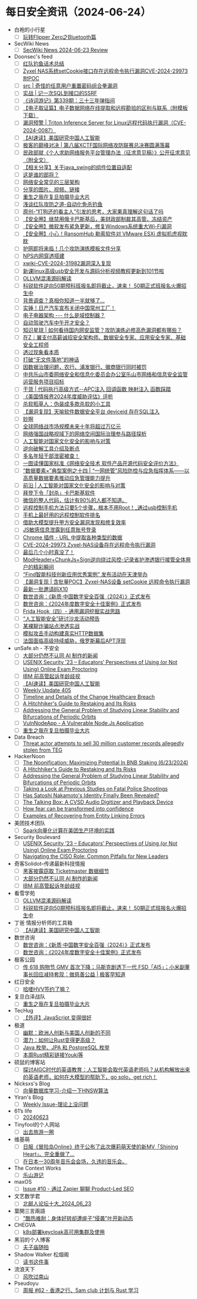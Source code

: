 # 每日安全资讯（2024-06-24）

- 白袍的小行星
  - [ ] [玩转Flipper Zero之Bluetooth篇](https://red-team.tips/post/UG49Ltc0l/)
- SecWiki News
  - [ ] [SecWiki News 2024-06-23 Review](http://www.sec-wiki.com/?2024-06-23)
- Doonsec's feed
  - [ ] [红队钓鱼话术总结](https://mp.weixin.qq.com/s?__biz=Mzg3OTE2MzM3OA==&mid=2247486498&idx=1&sn=4b57f34fa9503c69e589eb05a2f5e3ef)
  - [ ] [Zyxel NAS系统setCookie接口存在远程命令执行漏洞CVE-2024-29973 附POC](https://mp.weixin.qq.com/s?__biz=MzIxMjEzMDkyMA==&mid=2247486626&idx=1&sn=ffb1cfde2680e1ba65b9a128fbf09378)
  - [ ] [src | 奇怪的任意用户重置密码组合拳漏洞](https://mp.weixin.qq.com/s?__biz=Mzk0NDU5NTc4OA==&mid=2247484081&idx=1&sn=bbfe4c1bf255c0e88ccdd2088305ba72)
  - [ ] [实战 | 记一次SQL到接口的SSRF](https://mp.weixin.qq.com/s?__biz=MzIzMTIzNTM0MA==&mid=2247495031&idx=1&sn=296c1411602265470014fdabc2e3a637)
  - [ ] [《诗词游记》第339期：三十三年弹指间](https://mp.weixin.qq.com/s?__biz=MzA5MDg1MDUyMA==&mid=2650470708&idx=1&sn=a4735c4b1354a635d7e1a81ab8c9ecd6)
  - [ ] [【电子取证篇】电子数据网络在线提取和远程勘验的区别与联系（附模板下载）](https://mp.weixin.qq.com/s?__biz=MzI2MTUwNjI4Mw==&mid=2247488500&idx=1&sn=552b591a0e105b352214e1fe610c9f7a)
  - [ ] [漏洞预警 | Triton Inference Server for Linux远程代码执行漏洞（CVE-2024-0087）](https://mp.weixin.qq.com/s?__biz=Mzg3NzUyMTM0NA==&mid=2247486221&idx=1&sn=d1f40781ecfb8e7620174e3937b063ad)
  - [ ] [【AI速读】美国研究中国人工智能](https://mp.weixin.qq.com/s?__biz=MzI2MTE0NTE3Mw==&mid=2651144520&idx=1&sn=223ebdba7507a67b5b68e8aaa93e6dd2)
  - [ ] [极客的巅峰对决 | 第八届XCTF国际网络攻防联赛总决赛圆满落幕](https://mp.weixin.qq.com/s?__biz=MjM5NDU3MjExNw==&mid=2247515269&idx=1&sn=049a6680335fc253cbab7722fbcf7b4c)
  - [ ] [民政部就《个人求助网络服务平台管理办法（征求意见稿）》公开征求意见（附全文）](https://mp.weixin.qq.com/s?__biz=MzkwMTMyMDQ3Mw==&mid=2247590071&idx=1&sn=3f0bc8544ed141dd96eeb2ad4b84530b)
  - [ ] [【相关分享】关于java_swing的组件位置自适配](https://mp.weixin.qq.com/s?__biz=Mzk0OTUwNTU5Nw==&mid=2247486347&idx=1&sn=9c5f6ef79736d2536fc8ea7298fa6b7e)
  - [ ] [这是谁的部将？](https://mp.weixin.qq.com/s?__biz=MzkwNzM5NDk4Mw==&mid=2247484177&idx=1&sn=1e0031121c65ea786a7fae1885bf405c)
  - [ ] [网络安全常见的三层架构](https://mp.weixin.qq.com/s?__biz=MzkyMDY4MTc2Ng==&mid=2247483842&idx=1&sn=0b0dd580b291a7daa77929ccfe29402c)
  - [ ] [分享的图片、视频、链接](https://mp.weixin.qq.com/s?__biz=MzU5OTU3NDEzOQ==&mid=2247492447&idx=1&sn=e1dc33bf8137c50bf197584822fde3cd)
  - [ ] [重生之我在复旦拍摄毕业大片](https://mp.weixin.qq.com/s?__biz=MzU4NzUxOTI0OQ==&mid=2247490246&idx=1&sn=cab13432dbffe54661e128fca7b9bfa6)
  - [ ] [浅谈红队攻防之道-自动化免杀钓鱼](https://mp.weixin.qq.com/s?__biz=Mzg5NTU2NjA1Mw==&mid=2247492194&idx=1&sn=8bcb00c3566ec1b79d7b41d49ba7a03a)
  - [ ] [原创-“打狗还的看主人”引发的思考，大家果真理解这句话了吗](https://mp.weixin.qq.com/s?__biz=Mzg4NzAwNzA4NA==&mid=2247484753&idx=1&sn=375962e708707d42e031761ed206b0bb)
  - [ ] [【安全圈】继禁用俄卡巴斯基后，美财政部制裁其高管、冻结资产](https://mp.weixin.qq.com/s?__biz=MzIzMzE4NDU1OQ==&mid=2652062045&idx=1&sn=56fa13f9b30e73177d873089cc6cab1f)
  - [ ] [【安全圈】微软发布紧急更新，修复Windows系统重大Wi-Fi漏洞](https://mp.weixin.qq.com/s?__biz=MzIzMzE4NDU1OQ==&mid=2652062045&idx=2&sn=04156204e5a5e50f4b58d3075efc7e3c)
  - [ ] [【安全圈】小心！RansomHub 勒索软件对 VMware ESXi 虚拟机虎视眈眈](https://mp.weixin.qq.com/s?__biz=MzIzMzE4NDU1OQ==&mid=2652062045&idx=3&sn=f98d8836edeb561deb632f7c411506fc)
  - [ ] [护网即将来临！几个攻防演练模板文件分享](https://mp.weixin.qq.com/s?__biz=Mzg5NTYwMDIyOA==&mid=2247505096&idx=1&sn=2d794d2f7dd8ee0cabbcf06f7484486b)
  - [ ] [NPS内网穿透搭建](https://mp.weixin.qq.com/s?__biz=MzkxNDY5NzMxNw==&mid=2247483966&idx=1&sn=3fce3030e28e8d427b888fc73e8d099c)
  - [ ] [xwiki-CVE-2024-31982漏洞深入复现](https://mp.weixin.qq.com/s?__biz=MzIyNTIxNDA1Ng==&mid=2659209792&idx=1&sn=d374bf383a17f7bd52e4c765994fc04b)
  - [ ] [新课linux高级usb安全开发与源码分析视频教程更新到101节啦](https://mp.weixin.qq.com/s?__biz=MzkwOTE5MDY5NA==&mid=2247497005&idx=1&sn=9ebfb08d27c2acf2be740fbe2e9a5020)
  - [ ] [OLLVM混淆源码解读](https://mp.weixin.qq.com/s?__biz=MjM5NTc2MDYxMw==&mid=2458560109&idx=1&sn=6264ed2b3b202dcd41f62be708794da2)
  - [ ] [科锐软件逆向50期预科班报名即将截止，速来！ 50期正式班报名火爆招生中](https://mp.weixin.qq.com/s?__biz=MjM5NTc2MDYxMw==&mid=2458560109&idx=2&sn=9f4573f53d7fe9c93c79e7967b5a37d1)
  - [ ] [背景调查？真相你知道一半就够了…](https://mp.weixin.qq.com/s?__biz=MzI5MjI4ODU4Nw==&mid=2247492638&idx=1&sn=325394958f41b0297a67b1e87a770865)
  - [ ] [实锤！日产汽车宣布关闭中国常州工厂！](https://mp.weixin.qq.com/s?__biz=MzIzOTc2OTAxMg==&mid=2247539274&idx=1&sn=aa98dce8956edf384e6fad557eb4fa58)
  - [ ] [电子电器架构 ---  什么是域控制器？](https://mp.weixin.qq.com/s?__biz=MzIzOTc2OTAxMg==&mid=2247539274&idx=2&sn=e55c88c44eb347935be4f8b7716f51a0)
  - [ ] [自动驾驶汽车中午开才安全？](https://mp.weixin.qq.com/s?__biz=MzIzOTc2OTAxMg==&mid=2247539274&idx=3&sn=b9fd39a973e5b0de9a7d7786ebe1cd1d)
  - [ ] [知识星球 | 如何看待国内网安监管？攻防演练必修高危漏洞都有哪些？](https://mp.weixin.qq.com/s?__biz=MzU5ODgzNTExOQ==&mid=2247624240&idx=1&sn=eb78d36387a88df920ff847d5edd86eb)
  - [ ] [在Z｜翼支付高薪诚招安全架构师、数据安全专家、应用安全专家、基础安全工程师](https://mp.weixin.qq.com/s?__biz=MzU5ODgzNTExOQ==&mid=2247624240&idx=2&sn=65358b15b557720c9b24e90578de906e)
  - [ ] [透过现象看本质](https://mp.weixin.qq.com/s?__biz=MzIyOTczMjI2MQ==&mid=2247486173&idx=1&sn=b0c18d9291ba7b2a2102be6f3e22c00a)
  - [ ] [打破“无文件落地”的神话](https://mp.weixin.qq.com/s?__biz=MzU0NDc0NTY3OQ==&mid=2247487236&idx=1&sn=9440af0a8697a22c42df8776c4579ce3)
  - [ ] [因数据治理问题，农行、浦发银行、徽商银行同时被罚](https://mp.weixin.qq.com/s?__biz=MzIxMDIwODM2MA==&mid=2653930160&idx=1&sn=677109b6ce233550fb5bf12b5dc531f3)
  - [ ] [中共乐山市委网络安全和信息化委员会办公室乐山市网络和信息安全监管运营服务项目招标](https://mp.weixin.qq.com/s?__biz=MzIxMDIwODM2MA==&mid=2653930160&idx=2&sn=f81f989ffc0a0815c7529bb86523d8c2)
  - [ ] [干货 | 代码执行高级方式--APC注入 回调函数 映射注入 函数踩踏](https://mp.weixin.qq.com/s?__biz=MzI1NTM4ODIxMw==&mid=2247500780&idx=1&sn=1b7346d7e7262f5b785a570f045b5b2c)
  - [ ] [《美国情报界2024年度威胁评估》评析](https://mp.weixin.qq.com/s?__biz=MzI1OTExNDY1NQ==&mid=2651613683&idx=1&sn=1c981c37ce6a28e6c1b712800fd848ed)
  - [ ] [杀软稻草人：伪装成多款杀软的小工具](https://mp.weixin.qq.com/s?__biz=Mzk0MTY5NzYyOA==&mid=2247485064&idx=1&sn=6e4ae49678235b1723275bdb948c0df4)
  - [ ] [【漏洞复现】天喻软件数据安全平台 deviceid 存在SQL注入](https://mp.weixin.qq.com/s?__biz=Mzk0MTY5NzYyOA==&mid=2247485064&idx=2&sn=631851bab420dddb4ef6b1a326d98d48)
  - [ ] [妙啊](https://mp.weixin.qq.com/s?__biz=MzAwMjQ2NTQ4Mg==&mid=2247493823&idx=1&sn=d0f12586616916e4210e3c3cda9fbe86)
  - [ ] [全球网络战市场规模未来十年将超过万亿元](https://mp.weixin.qq.com/s?__biz=MzkwMTQyODI4Ng==&mid=2247492689&idx=1&sn=9cda68956bd9b5e0222ee44a961200d5)
  - [ ] [网络强国战略视域下的网络空间国际治理参与路径探析](https://mp.weixin.qq.com/s?__biz=MzkwMTQyODI4Ng==&mid=2247492689&idx=2&sn=d718c6ac8e61dfa12b31598244faeef1)
  - [ ] [人工智能对国家文化安全的影响与对策](https://mp.weixin.qq.com/s?__biz=MzkwMTQyODI4Ng==&mid=2247492689&idx=3&sn=175e5e9d184810970a118ea657cba9e1)
  - [ ] [逆向破解工具介绍及断点](https://mp.weixin.qq.com/s?__biz=MzkxNjY2MjY3NQ==&mid=2247483858&idx=1&sn=7522f59730dcb16e5bc4a8bdb80e0a92)
  - [ ] [多名年轻干部泄密被查！](https://mp.weixin.qq.com/s?__biz=MzI5NTM4OTQ5Mg==&mid=2247625036&idx=1&sn=6bddf371c84abf09c835b1fd1fdfe859)
  - [ ] [一图读懂国家标准《网络安全技术 软件产品开源代码安全评价方法》](https://mp.weixin.qq.com/s?__biz=MzI5NTM4OTQ5Mg==&mid=2247625036&idx=2&sn=e8d94dd32f5df8b5514e8b5e80306369)
  - [ ] [“数据要素×”典型案例之十四 | “一网统管”风险防控与应急指挥体系——以高质量数据要素推动应急管理能力提升](https://mp.weixin.qq.com/s?__biz=MzI5NTM4OTQ5Mg==&mid=2247625036&idx=3&sn=3e54dcef5c7f4d31f1f8768e85322d60)
  - [ ] [前沿 | 人工智能对国家文化安全的影响与对策](https://mp.weixin.qq.com/s?__biz=MzI5NTM4OTQ5Mg==&mid=2247625036&idx=4&sn=bb49aba4e6ea9aec10b21109b3c3e051)
  - [ ] [拜登下令「封杀」卡巴斯基软件](https://mp.weixin.qq.com/s?__biz=MzI5NTM4OTQ5Mg==&mid=2247625036&idx=5&sn=384640a843cef59407e04853a933c461)
  - [ ] [微信的整人代码，估计有90%的人都不知道。](https://mp.weixin.qq.com/s?__biz=MzI2OTk4MTA3Ng==&mid=2247491468&idx=1&sn=6ac6c1278bb9acd7b93268920e747378)
  - [ ] [远程控制手机方法只要5个步骤，根本不用Root！_通过usb控制手机](https://mp.weixin.qq.com/s?__biz=MzI2OTk4MTA3Ng==&mid=2247491468&idx=2&sn=0790f8e1cc078d03cda536263a429bfb)
  - [ ] [手机上最好用的远程控制软件排名](https://mp.weixin.qq.com/s?__biz=MzI2OTk4MTA3Ng==&mid=2247491468&idx=3&sn=27ccd7a04ed0a2a11d266a6dfc99d15a)
  - [ ] [借助大模型提升甲方安全漏洞发现和修复效率](https://mp.weixin.qq.com/s?__biz=MzA5NzEwOTUzMw==&mid=2447979963&idx=1&sn=d265161d565ea712228a8c9d318031ca)
  - [ ] [JS敏感信息泄露到任意账号登录](https://mp.weixin.qq.com/s?__biz=Mzg2MjU2MjY4Mw==&mid=2247484787&idx=1&sn=559d0121f79f0582e8407fd5929db3c6)
  - [ ] [Chrome 插件 - URL 中提取各种类型的数据](https://mp.weixin.qq.com/s?__biz=Mzg2NTk4MTE1MQ==&mid=2247485137&idx=1&sn=8f1a6607845146b0ef666a2ec5685615)
  - [ ] [CVE-2024-29973 Zyxel-NAS设备存在远程命令执行漏洞](https://mp.weixin.qq.com/s?__biz=Mzg4MTkwMTI5Mw==&mid=2247484558&idx=1&sn=c80e31af68613955a6d8d41a69463a69)
  - [ ] [最后几个小时真没了！](https://mp.weixin.qq.com/s?__biz=MzAxNzkyOTgxMw==&mid=2247492730&idx=1&sn=8b6587dc48d5e09439febac2d43db6d8)
  - [ ] [ModHeader+ChunkJs+Sign逆向绕过风控-记录省护渗透银行接管全体用户的精彩瞬间](https://mp.weixin.qq.com/s?__biz=MzkzNTY1MTg4Mg==&mid=2247484108&idx=1&sn=82885a9c38182f6280fab2e807352b13)
  - [ ] [“Find智能科技创新应用优秀案例” 发布活动在天津举办](https://mp.weixin.qq.com/s?__biz=MzA3ODE0NDA4MA==&mid=2649399796&idx=1&sn=6f5e95b38b4a2344c7dc9c911df11966)
  - [ ] [【漏洞复现 | 含批量POC】Zyxel-NAS设备 setCookie 远程命令执行漏洞](https://mp.weixin.qq.com/s?__biz=Mzg4NjI0MDM5MA==&mid=2247485332&idx=1&sn=8c8a92ce2276c4cda4aa186240b99c58)
  - [ ] [最新一批邀请码X10](https://mp.weixin.qq.com/s?__biz=Mzg3MTE0NTg4OQ==&mid=2247483974&idx=1&sn=821808270e9b15230033aa988d089708)
  - [ ] [数世咨询：《新质·中国数字安全百强（2024）》正式发布](https://mp.weixin.qq.com/s?__biz=MzkxNzA3MTgyNg==&mid=2247513339&idx=1&sn=759f859d0cf7dd748d3dd83ce49cf4cc)
  - [ ] [数世咨询：《2024年度数字安全十佳案例》正式发布](https://mp.weixin.qq.com/s?__biz=MzkxNzA3MTgyNg==&mid=2247513339&idx=2&sn=79b839c4a1e07f6c8687ea7429852900)
  - [ ] [Frida Hook（四）- 通用漏洞挖掘实战思路](https://mp.weixin.qq.com/s?__biz=MzU0NDI5NTY4OQ==&mid=2247485743&idx=1&sn=2e24257247537afe562abc045f172f2c)
  - [ ] [“人工智能安全”研讨沙龙活动预告](https://mp.weixin.qq.com/s?__biz=MzUyMzA1MTM2NA==&mid=2247497916&idx=1&sn=001ad719ee3cef1554cdb0d549c8d8cd)
  - [ ] [某裸聊诈骗站点渗透实战](https://mp.weixin.qq.com/s?__biz=Mzg4MTcyMTc5Nw==&mid=2247484357&idx=1&sn=02440bcc68997e7a3e2410ec2aa2e524)
  - [ ] [模拟攻击手动构建真实HTTP数据集](https://mp.weixin.qq.com/s?__biz=MzU3MDEwMjk2MQ==&mid=2247485085&idx=1&sn=78ae7c255dd04f1cb460fd8fefb9311a)
  - [ ] [法国面临高级持续威胁，俄罗斯幕后APT浮现](https://mp.weixin.qq.com/s?__biz=Mzg3OTYxODQxNg==&mid=2247484525&idx=1&sn=e75ebf472d4402fb8b069ce638abccbf)
- unSafe.sh - 不安全
  - [ ] [大部分仍然不认同 AI 制作的新闻](https://buaq.net/go-246772.html)
  - [ ] [USENIX Security ’23 – Educators’ Perspectives of Using (or Not Using) Online Exam Proctoring](https://buaq.net/go-246767.html)
  - [ ] [IBM 前高管起诉年龄歧视](https://buaq.net/go-246773.html)
  - [ ] [【AI速读】美国研究中国人工智能](https://buaq.net/go-246778.html)
  - [ ] [Weekly Update 405](https://buaq.net/go-246766.html)
  - [ ] [Timeline and Details of the Change Healthcare Breach](https://buaq.net/go-246765.html)
  - [ ] [A Hitchhiker's Guide to Restaking and Its Risks](https://buaq.net/go-246774.html)
  - [ ] [Addressing the General Problem of Studying Linear Stability and Bifurcations of Periodic Orbits](https://buaq.net/go-246775.html)
  - [ ] [VulnNodeApp - A Vulnerable Node.Js Application](https://buaq.net/go-246761.html)
  - [ ] [重生之我在复旦拍摄毕业大片](https://buaq.net/go-246764.html)
- Data Breach
  - [ ] [Threat actor attempts to sell 30 million customer records allegedly stolen from TEG](https://securityaffairs.com/164845/cyber-crime/threat-actor-selling-teg-data.html)
- HackerNoon
  - [ ] [The Noonification: Maximizing Potential In BNB Staking (6/23/2024)](https://hackernoon.com/6-23-2024-noonification?source=rss)
  - [ ] [A Hitchhiker's Guide to Restaking and Its Risks](https://hackernoon.com/a-hitchhikers-guide-to-restaking-and-its-risks?source=rss)
  - [ ] [Addressing the General Problem of Studying Linear Stability and Bifurcations of Periodic Orbits](https://hackernoon.com/addressing-the-general-problem-of-studying-linear-stability-and-bifurcations-of-periodic-orbits?source=rss)
  - [ ] [Taking a Look at Previous Studies on Fatal Police Shootings](https://hackernoon.com/taking-a-look-at-previous-studies-on-fatal-police-shootings?source=rss)
  - [ ] [Has Satoshi Nakamoto's Identity Finally Been Revealed?](https://hackernoon.com/has-satoshi-nakamotos-identity-finally-been-revealed?source=rss)
  - [ ] [The Talking Box: A CVSD Audio Digitizer and Playback Device](https://hackernoon.com/the-talking-box-a-cvsd-audio-digitizer-and-playback-device?source=rss)
  - [ ] [How fear can be transformed into confidence](https://hackernoon.com/how-fear-can-be-transformed-into-confidence?source=rss)
  - [ ] [Examples of Recovering from Entity
Linking Errors](https://hackernoon.com/examples-of-recovering-from-entity-linking-errors?source=rss)
- 美团技术团队
  - [ ] [Spark向量化计算在美团生产环境的实践](https://tech.meituan.com/2024/06/23/spark-gluten-velox.html)
- Security Boulevard
  - [ ] [USENIX Security ’23 – Educators’ Perspectives of Using (or Not Using) Online Exam Proctoring](https://securityboulevard.com/2024/06/usenix-security-23-educators-perspectives-of-using-or-not-using-online-exam-proctoring/)
  - [ ] [Navigating the CISO Role: Common Pitfalls for New Leaders](https://securityboulevard.com/2024/06/navigating-the-ciso-role-common-pitfalls-for-new-leaders/)
- 奇客Solidot–传递最新科技情报
  - [ ] [黑客披露窃取 Ticketmaster 数据细节](https://www.solidot.org/story?sid=78503)
  - [ ] [大部分仍然不认同 AI 制作的新闻](https://www.solidot.org/story?sid=78502)
  - [ ] [IBM 前高管起诉年龄歧视](https://www.solidot.org/story?sid=78501)
- 看雪学苑
  - [ ] [OLLVM混淆源码解读](https://mp.weixin.qq.com/s?__biz=MjM5NTc2MDYxMw==&mid=2458560109&idx=1&sn=6264ed2b3b202dcd41f62be708794da2&chksm=b18d96e786fa1ff1f9a47704868939fd71d44c54de1d06aa78b8eec5ce559af360f700dba0a8&scene=58&subscene=0#rd)
  - [ ] [科锐软件逆向50期预科班报名即将截止，速来！ 50期正式班报名火爆招生中](https://mp.weixin.qq.com/s?__biz=MjM5NTc2MDYxMw==&mid=2458560109&idx=2&sn=9f4573f53d7fe9c93c79e7967b5a37d1&chksm=b18d96e786fa1ff169d981b67ec27fe21d86f05ff77583770cbf9584062b9eabe5c04ef1314f&scene=58&subscene=0#rd)
- 丁爸 情报分析师的工具箱
  - [ ] [【AI速读】美国研究中国人工智能](https://mp.weixin.qq.com/s?__biz=MzI2MTE0NTE3Mw==&mid=2651144520&idx=1&sn=223ebdba7507a67b5b68e8aaa93e6dd2&chksm=f1af3672c6d8bf647e758e0ff2148930437a06bd72c606d7222b82dab8ed5ca6e4b8fec12374&scene=58&subscene=0#rd)
- 数世咨询
  - [ ] [数世咨询：《新质·中国数字安全百强（2024）》正式发布](https://mp.weixin.qq.com/s?__biz=MzkxNzA3MTgyNg==&mid=2247513339&idx=1&sn=759f859d0cf7dd748d3dd83ce49cf4cc&chksm=c144c646f6334f5017581206b0da2af90d539c921614514e3eb40f6c80d846bece0e6b521067&scene=58&subscene=0#rd)
  - [ ] [数世咨询：《2024年度数字安全十佳案例》正式发布](https://mp.weixin.qq.com/s?__biz=MzkxNzA3MTgyNg==&mid=2247513339&idx=2&sn=79b839c4a1e07f6c8687ea7429852900&chksm=c144c646f6334f5034f78e2d2d6356fa907719d2322552246ddb16fa12c7156d31201dc4ebbb&scene=58&subscene=0#rd)
- 极客公园
  - [ ] [传 618 购物节 GMV 首次下降；马斯克剧透下一代 FSD「AI5」；小米副董事长回应减持套现：做慈善公益 | 极客早知道](https://mp.weixin.qq.com/s?__biz=MTMwNDMwODQ0MQ==&mid=2653044653&idx=1&sn=1e4b5214342d0fdb3aefdce4e3939f61&chksm=7e57421b4920cb0d235daf1768cc5f9c6d6edc4e4cb5c9ae8a29986ad6eac428406f43c41c5c&scene=58&subscene=0#rd)
- 红日安全
  - [ ] [哈喽HVV签约了嘛？](https://mp.weixin.qq.com/s?__biz=MzI4NjEyMDk0MA==&mid=2649851671&idx=1&sn=8c9b4f4188a010356812058a22af9cfc&chksm=f3e4e994c493608240004c43b3f3e142810a8d4f27a82f291fb84db43e50abedbab343634d30&scene=58&subscene=0#rd)
- 复旦白泽战队
  - [ ] [重生之我在复旦拍摄毕业大片](https://mp.weixin.qq.com/s?__biz=MzU4NzUxOTI0OQ==&mid=2247490246&idx=1&sn=cab13432dbffe54661e128fca7b9bfa6&chksm=fdeb9eb8ca9c17ae964f30536576bcbbf11de5d5f6b263d51796dee5773cfb1bcba16fe83da7&scene=58&subscene=0#rd)
- TecHug
  - [ ] [【外评】JavaScript 变得很好](https://www.techug.com/post/at-some-point-javascript-got-good/)
- 极道
  - [ ] [幽默：欧洲人创新与美国人创新的不同](https://www.jdon.com/74360.html)
  - [ ] [潜力：如何让Rust变得更高级？](https://www.jdon.com/74359.html)
  - [ ] [Java 枚举、JPA 和 PostgreSQL 枚举](https://www.jdon.com/74358.html)
  - [ ] [本周Rust精彩链接Youki等](https://www.jdon.com/74357.html)
- 硕鼠的博客站
  - [ ] [探讨AIGC时代的英语教育：人工智能会取代英语老师吗？从机构解放出来的英语老师，如何在大模型的帮助下，go solo，get rich！](http://lukefan.com/2024/06/23/%e6%8e%a2%e8%ae%a8aigc%e6%97%b6%e4%bb%a3%e7%9a%84%e8%8b%b1%e8%af%ad%e6%95%99%e8%82%b2%ef%bc%9a%e4%ba%ba%e5%b7%a5%e6%99%ba%e8%83%bd%e4%bc%9a%e5%8f%96%e4%bb%a3%e8%8b%b1%e8%af%ad%e8%80%81%e5%b8%88/)
- Nicksxs's Blog
  - [ ] [向量数据库学习-介绍一下HNSW算法](https://nicksxs.me/2024/06/23/%E4%BB%8B%E7%BB%8D%E4%B8%80%E4%B8%8BHNSW%E7%AE%97%E6%B3%95/)
- Yiran's Blog
  - [ ] [Weekly Issue-理论上没问题](https://zdyxry.github.io/2024/06/23/Weekly-Issue-%E7%90%86%E8%AE%BA%E4%B8%8A%E6%B2%A1%E9%97%AE%E9%A2%98/)
- 61’s life
  - [ ] [20240623](http://61.life/2024/0623)
- Tinyfool的个人网站
  - [ ] [出去旅游一圈](https://codechina.org/2024/06/kunming-trip/)
- 维基萌
  - [ ] [日服《冒险岛Online》终于公布了此次爆莉萌天使的新MV「Shining Heart」。完全重做了...](https://www.wikimoe.com/post/gcub3z1i)
  - [ ] [在日本一30周年音乐会会场，久违的音乐会。](https://www.wikimoe.com/post/d3hy8k2t)
- The Context Works
  - [ ] [乐山游记](https://sund.site/posts/2024/leshan/)
- maxOS
  - [ ] [Issue #10 - 通过 Zapier 聊聊 Product-Led SEO](https://maxoxo.me/issue-10-zapier-and-product-led-seo/)
- 文艺数学君
  - [ ] [北邮人论坛十大_2024_06_23](https://mathpretty.com/17238.html)
- 葉開三言兩語
  - [ ] ["酷热难耐：身体好转却遭痱子“侵袭"叶开新动态](https://qq.md/post/737)
- CHEGVA
  - [ ] [k8s部署keycloak高可用集群及使用](https://chegva.com/6099.html)
- 黑羽的个人博客
  - [ ] [夫子庙随拍](https://blog.thetbw.xyz/archives/fuzimiao-photography)
- Shadow Walker 松烟阁
  - [ ] [读书这件事](https://www.edony.ink/about-reading/)
- 流浪天下
  - [ ] [风吹过南山](https://maie.name/993.html)
- Pseudoyu
  - [ ] [周报 #62 - 香港之行、5am club 计划与 Rust 学习](https://www.pseudoyu.com/zh/2024/06/23/weekly_review_20240623/)
